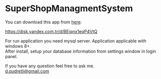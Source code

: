 # SuperShopManagmentSystem

You can download this app from [here](https://disk.yandex.com.tr/d/BEiqnx1eqP4VtQ):  

https://disk.yandex.com.tr/d/BEiqnx1eqP4VtQ



For run application you need mysql server. Application applicable with windows 8+.  
After install, setup your database information from settings window in login panel.



If you have any question feel free to ask me.  
d.qudretli@gmail.com